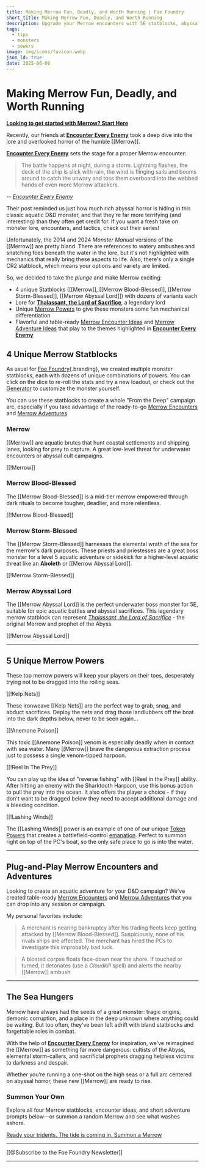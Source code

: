 ```yaml
---
title: Making Merrow Fun, Deadly, and Worth Running | Foe Foundry
short_title: Making Merrow Fun, Deadly, and Worth Running
description: Upgrade your Merrow encounters with 5E statblocks, abyssal powers, and adventure hooks. Inspired by Encounter Every Enemy’s deep-dive into Merrow lore.
tags:
  - tips
  - monsters
  - powers
image: img/icons/favicon.webp
json_ld: true
date: 2025-06-08
---
```


# Making Merrow Fun, Deadly, and Worth Running

[**Looking to get started with Merrow? Start Here**](../monsters/merrow.md)

Recently, our friends at [**Encounter Every Enemy**](https://encountereveryenemy.wordpress.com/2025/06/12/up-from-the-depths-merrow-and-the-terror-of-the-abyss/) took a deep dive into the lore and overlooked horror of the humble [[Merrow]].

[**Encounter Every Enemy**](https://encountereveryenemy.wordpress.com/2025/06/12/up-from-the-depths-merrow-and-the-terror-of-the-abyss/) sets the stage for a proper Merrow encounter:

> The battle happens at night, during a storm. Lightning flashes, the deck of the ship is slick with rain, the wind is flinging sails and booms around to catch the unwary and toss them overboard into the webbed hands of even more Merrow attackers. 

-- <cite>[Encounter Every Enemy](https://encountereveryenemy.wordpress.com/)</cite>

Their post reminded us just how much rich abyssal horror is hiding in this classic aquatic D&D monster, and that they're far more terrifying (and interesting) than they often get credit for. If you want a fresh take on monster lore, encounters, and tactics, check out their series!

Unfortunately, the 2014 and 2024 *Monster Manual* versions of the [[Merrow]] are pretty bland. There are references to watery ambushes and snatching foes beneath the water in the lore, but it's not highlighted with mechanics that really bring these aspects to life. Also, there's only a single CR2 statblock, which means your options and variety are limited.

So, we decided to take the *plunge* and make Merrow exciting:

- 4 unique Statblocks ([[Merrow]], [[Merrow Blood-Blessed]], [[Merrow Storm-Blessed]], [[Merrow Abyssal Lord]]) with dozens of variants each
- Lore for [**Thalassant, the Lord of Sacrifice**](../monsters/merrow.md#thallassant-the-lord-of-sacrifice), a legendary lord
- Unique [Merrow Powers](../powers/merrow.md) to give these monsters some fun mechanical differentiation
- Flavorful and table-ready [Merrow Encounter Ideas](../monsters/merrow.md#merrow-encounter-ideas) and [Merrow Adventure Ideas](../monsters/merrow.md#merrow-adventure-ideas) that play to the themes highlighted in [**Encounter Every Enemy**](https://encountereveryenemy.wordpress.com/)

## 4 Unique Merrow Statblocks

As usual for [Foe Foundry](../index.md){.branding}, we created multiple monster statblocks, each with dozens of unique combinations of powers. You can click on the dice to re-roll the stats and try a new loadout, or check out the [Generator](../generate.md) to customize the monster yourself.

You can use these statblocks to create a whole "From the Deep" campaign arc, especially if you take advantage of the ready-to-go [Merrow Encounters](../monsters/merrow.md#merrow-encounter-ideas) and [Merrow Adventures](../monsters/merrow.md#merrow-adventure-ideas).

### Merrow

[[Merrow]] are aquatic brutes that hunt coastal settlements and shipping lanes, looking for prey to capture. A great low-level threat for underwater encounters or abyssal cult campaigns.

[[!Merrow]]

### Merrow Blood-Blessed

The [[Merrow Blood-Blessed]] is a mid-tier merrow empowered through dark rituals to become tougher, deadlier, and more relentless.

[[!Merrow Blood-Blessed]]

### Merrow Storm-Blessed

The [[Merrow Storm-Blessed]] harnesses the elemental wrath of the sea for the merrow's dark purposes. These priests and priestesses are a great boss monster for a level 5 aquatic adventure or sidekick for a higher-level aquatic threat like an **Aboleth** or [[Merrow Abyssal Lord]].

[[!Merrow Storm-Blessed]]

### Merrow Abyssal Lord

The [[Merrow Abyssal Lord]] is the perfect underwater boss monster for 5E, suitable for epic aquatic battles and abyssal sacrifices. This legendary merrow statblock can represent [*Thalassant, the Lord of Sacrifice*](../monsters/merrow.md#thallassant-the-lord-of-sacrifice) - the original Merrow and prophet of the Abyss.

[[!Merrow Abyssal Lord]]

---

## 5 Unique Merrow Powers

These top merrow powers will keep your players on their toes, desperately trying not to be dragged into the roiling seas.

[[!Kelp Nets]]

These ironweave [[Kelp Nets]] are the perfect way to grab, snag, and abduct sacrifices. Deploy the nets and drag those landlubbers off the boat into the dark depths below, never to be seen again...

[[!Anemone Poison]]

This toxic [[Anemone Poison]] venom is especially deadly when in contact with sea water. Many [[Merrow]] brave the dangerous extraction process just to possess a single venom-tipped harpoon.

[[!Reel In The Prey]]

You can play up the idea of "reverse fishing" with [[Reel in the Prey]] ability. After hitting an enemy with the Sharktooth Harpoon, use this bonus action to pull the prey into the ocean. It also offers the player a choice - if they don't want to be dragged below they need to accept additional damage and a bleeding condition.

[[!Lashing Winds]]

The [[Lashing Winds]] power is an example of one of our unique [Token Powers](../topics/tokens.md) that creates a battlefield-control [emanation](../topics/emanations.md). Perfect to summon right on top of the PC's boat, so the only safe place to go is into the water.

---

## Plug-and-Play Merrow Encounters and Adventures

Looking to create an aquatic adventure for your D&D campaign? We've created table-ready [Merrow Encounters](../monsters/merrow.md#merrow-encounter-ideas) and [Merrow Adventures](../monsters/merrow.md#merrow-adventure-ideas) that you can drop into any session or campaign.

My personal favorites include:

> A merchant is nearing bankruptcy after his trading fleets keep getting attacked by [[Merrow Blood-Blessed]]. Suspiciously, none of his rivals ships are affected. The merchant has hired the PCs to investigate this improbably bad luck.

> A bloated corpse floats face-down near the shore. If touched or turned, it detonates (use a *Cloudkill* spell) and alerts the nearby [[Merrow]] ambush

---

## The Sea Hungers

Merrow have always had the seeds of a great monster: tragic origins, demonic corruption, and a place in the deep unknown where anything could be waiting. But too often, they’ve been left adrift with bland statblocks and forgettable roles in combat.

With the help of [**Encounter Every Enemy**](https://encountereveryenemy.wordpress.com/) for inspiration, we’ve reimagined the [[Merrow]] as something far more dangerous: cultists of the Abyss, elemental storm-callers, and sacrificial prophets dragging helpless victims to darkness and despair.

Whether you’re running a one-shot on the high seas or a full arc centered on abyssal horror, these new [[Merrow]] are ready to rise.

### Summon Your Own

Explore all four Merrow statblocks, encounter ideas, and short adventure prompts below—or summon a random Merrow and see what washes ashore.

[Ready your tridents. The tide is coming in. Summon a Merrow](../monsters/merrow.md)

---

[[@Subscribe to the Foe Foundry Newsletter]]

---